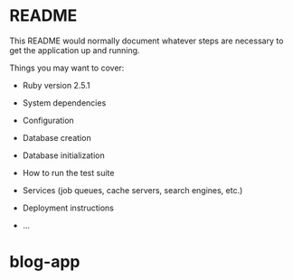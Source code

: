 # README

This README would normally document whatever steps are necessary to get the
application up and running.

Things you may want to cover:

* Ruby version 2.5.1

* System dependencies

* Configuration

* Database creation

* Database initialization

* How to run the test suite

* Services (job queues, cache servers, search engines, etc.)

* Deployment instructions

* ...
# blog-app
